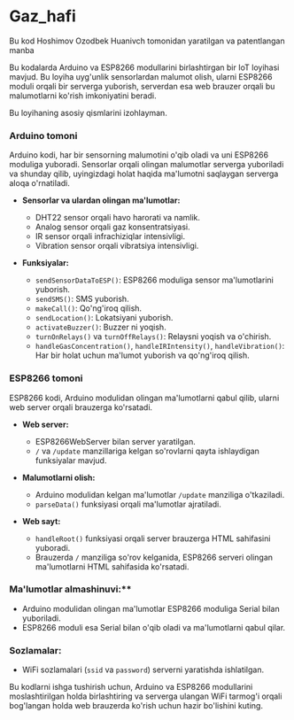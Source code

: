 # Gaz_hafi
Bu kod Hoshimov Ozodbek Huanivch tomonidan yaratilgan va patentlangan manba

Bu kodalarda  Arduino va ESP8266 modullarini birlashtirgan bir IoT loyihasi mavjud. Bu loyiha uyg'unlik sensorlardan malumot olish, ularni ESP8266 moduli orqali bir serverga yuborish, serverdan esa web brauzer orqali bu malumotlarni ko'rish imkoniyatini beradi.

Bu loyihaning asosiy qismlarini izohlayman.

### Arduino tomoni

Arduino kodi, har bir sensorning malumotini o'qib oladi va uni ESP8266 moduliga yuboradi. Sensorlar orqali olingan malumotlar serverga yuboriladi va shunday qilib, uyingizdagi holat haqida ma'lumotni saqlaygan serverga aloqa o'rnatiladi.

- **Sensorlar va ulardan olingan ma'lumotlar:**
  - DHT22 sensor orqali havo harorati va namlik.
  - Analog sensor orqali gaz konsentratsiyasi.
  - IR sensor orqali infrachiziqlar intensivligi.
  - Vibration sensor orqali vibratsiya intensivligi.

- **Funksiyalar:**
  - `sendSensorDataToESP()`: ESP8266 moduliga sensor ma'lumotlarini yuborish.
  - `sendSMS()`: SMS yuborish.
  - `makeCall()`: Qo'ng'iroq qilish.
  - `sendLocation()`: Lokatsiyani yuborish.
  - `activateBuzzer()`: Buzzer ni yoqish.
  - `turnOnRelays()` va `turnOffRelays()`: Relaysni yoqish va o'chirish.
  - `handleGasConcentration()`, `handleIRIntensity()`, `handleVibration()`: Har bir holat uchun ma'lumot yuborish va qo'ng'iroq qilish.

### ESP8266 tomoni

ESP8266 kodi, Arduino modulidan olingan ma'lumotlarni qabul qilib, ularni web server orqali brauzerga ko'rsatadi.

- **Web server:**
  - ESP8266WebServer bilan server yaratilgan.
  - `/` va `/update` manzillariga kelgan so'rovlarni qayta ishlaydigan funksiyalar mavjud.

- **Malumotlarni olish:**
  - Arduino modulidan kelgan ma'lumotlar `/update` manziliga o'tkaziladi.
  - `parseData()` funksiyasi orqali ma'lumotlar ajratiladi.

- **Web sayt:**
  - `handleRoot()` funksiyasi orqali server brauzerga HTML sahifasini yuboradi.
  - Brauzerda `/` manziliga so'rov kelganida, ESP8266 serveri olingan ma'lumotlarni HTML sahifasida ko'rsatadi.

### Ma'lumotlar almashinuvi:**
  - Arduino modulidan olingan ma'lumotlar ESP8266 moduliga Serial bilan yuboriladi.
  - ESP8266 moduli esa Serial bilan o'qib oladi va ma'lumotlarni qabul qilar.

### Sozlamalar:
- WiFi sozlamalari (`ssid` va `password`) serverni yaratishda ishlatilgan.

Bu kodlarni ishga tushirish uchun, Arduino va ESP8266 modullarini moslashtirilgan holda birlashtiring va serverga ulangan WiFi tarmog'i orqali bog'langan holda web brauzerda ko'rish uchun hazir bo'lishini kuting.